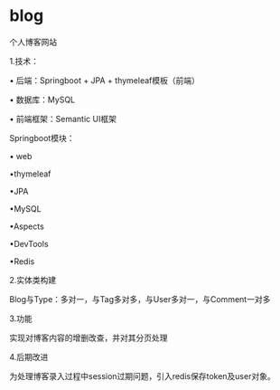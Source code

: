 # blog
个人博客网站

1.技术：

• 后端：Springboot + JPA + thymeleaf模板（前端）

• 数据库：MySQL

• 前端框架：Semantic UI框架

Springboot模块：

• web

•thymeleaf

•JPA

•MySQL

•Aspects

•DevTools

•Redis

2.实体类构建

Blog与Type：多对一，与Tag多对多，与User多对一，与Comment一对多

3.功能

实现对博客内容的增删改查，并对其分页处理

4.后期改进

为处理博客录入过程中session过期问题，引入redis保存token及user对象。
